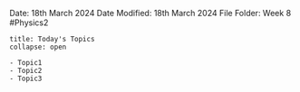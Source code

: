 Date: 18th March 2024
Date Modified: 18th March 2024
File Folder: Week 8
#Physics2

```ad-abstract
title: Today's Topics
collapse: open

- Topic1
- Topic2
- Topic3

```

